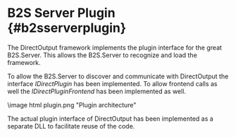 ﻿B2S Server Plugin {#b2sserverplugin}
=================


The DirectOutput framework implements the plugin interface for the great B2S.Server. This allows the B2S.Server to recognize and load the framework.

To allow the B2S.Server to discover and communicate with DirectOutput the interface _IDirectPlugin_ has been implemented. To allow frontend calls as well the _IDirectPluginFrontend_ has been implemented as well.

\image html plugin.png "Plugin architecture"

The actual plugin interface of DirectOutput has been implemented as a separate DLL to facilitate reuse of the code.


